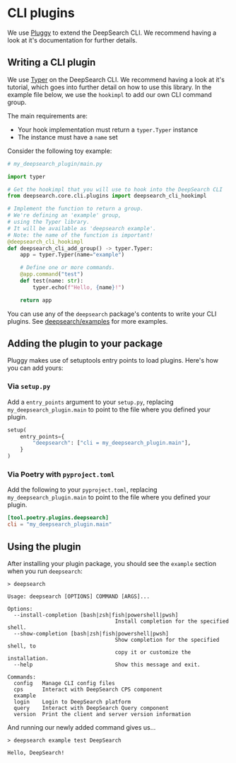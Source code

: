 # CLI plugins

We use [Pluggy](https://pluggy.readthedocs.io/en/stable/index.html) to extend the DeepSearch CLI. We recommend having a look at it's documentation for further details.

## Writing a CLI plugin

We use [Typer](https://typer.tiangolo.com) on the DeepSearch CLI. We recommend having a look at it's tutorial, which goes into further detail on how to use this library. In the example file below, we use the `hookimpl` to add our own CLI command group.

The main requirements are:

- Your hook implementation must return a `typer.Typer` instance
- The instance must have a `name` set

Consider the following toy example:

```python
# my_deepsearch_plugin/main.py

import typer

# Get the hookimpl that you will use to hook into the DeepSearch CLI
from deepsearch.core.cli.plugins import deepsearch_cli_hookimpl

# Implement the function to return a group.
# We're defining an 'example' group,
# using the Typer library.
# It will be available as 'deepsearch example'.
# Note: the name of the function is important!
@deepsearch_cli_hookimpl
def deepsearch_cli_add_group() -> typer.Typer:
    app = typer.Typer(name="example")

    # Define one or more commands.
    @app.command("test")
    def test(name: str):
        typer.echo(f"Hello, {name}!")

    return app
```

You can use any of the `deepsearch` package's contents to write your CLI plugins. See [deepsearch/examples](../deepsearch/plugins/) for more examples.

## Adding the plugin to your package

Pluggy makes use of setuptools entry points to load plugins. Here's how you can add yours:

### Via `setup.py`

Add a `entry_points` argument to your `setup.py`, replacing `my_deepsearch_plugin.main` to point to the file where you defined your plugin.

```python
setup(
    entry_points={
        "deepsearch": ["cli = my_deepsearch_plugin.main"],
    }
)
```

### Via Poetry with `pyproject.toml`

Add the following to your `pyproject.toml`, replacing `my_deepsearch_plugin.main` to point to the file where you defined your plugin.

```toml
[tool.poetry.plugins.deepsearch]
cli = "my_deepsearch_plugin.main"
```

## Using the plugin

After installing your plugin package, you should see the `example` section when you run `deepsearch`:

```
> deepsearch

Usage: deepsearch [OPTIONS] COMMAND [ARGS]...

Options:
  --install-completion [bash|zsh|fish|powershell|pwsh]
                                  Install completion for the specified shell.
  --show-completion [bash|zsh|fish|powershell|pwsh]
                                  Show completion for the specified shell, to
                                  copy it or customize the installation.
  --help                          Show this message and exit.

Commands:
  config   Manage CLI config files
  cps      Interact with DeepSearch CPS component
  example
  login    Login to DeepSearch platform
  query    Interact with DeepSearch Query component
  version  Print the client and server version information
```

And running our newly added command gives us...

```
> deepsearch example test DeepSearch

Hello, DeepSearch!
```
